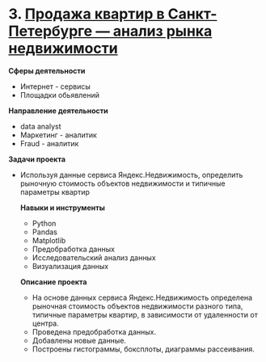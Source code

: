 # 3. [Продажа квартир в Санкт-Петербурге — анализ рынка недвижимости](https://github.com/GusevaAnna/Portfolio/blob/main/3/3.%20Продажа%20квартир%20в%20Санкт-Петербурге%20—%20анализ%20рынка%20недвижимости.ipynb)
   
   **Сферы деятельности**
   - Интернет - сервисы
   - Площадки обьявлений
     
   **Направление деятельности**
   - data analyst
   - Маркетинг - аналитик
   - Fraud - аналитик
     
   **Задачи проекта**
- Используя данные сервиса Яндекс.Недвижимость, определить рыночную стоимость объектов недвижимости и типичные параметры квартир

  **Навыки и инструменты**
  - Python
  - Pandas
  - Matplotlib
  - Предобработка данных
  - Исследовательский анализ данных
  - Визуализация данных
    

  **Описание проекта**
  
  - На основе данных сервиса Яндекс.Недвижимость определена рыночная стоимость объектов недвижимости разного типа, типичные параметры квартир, в зависимости от удаленности от центра.
  - Проведена предобработка данных.
  - Добавлены новые данные.
  - Построены гистограммы, боксплоты, диаграммы рассеивания.
